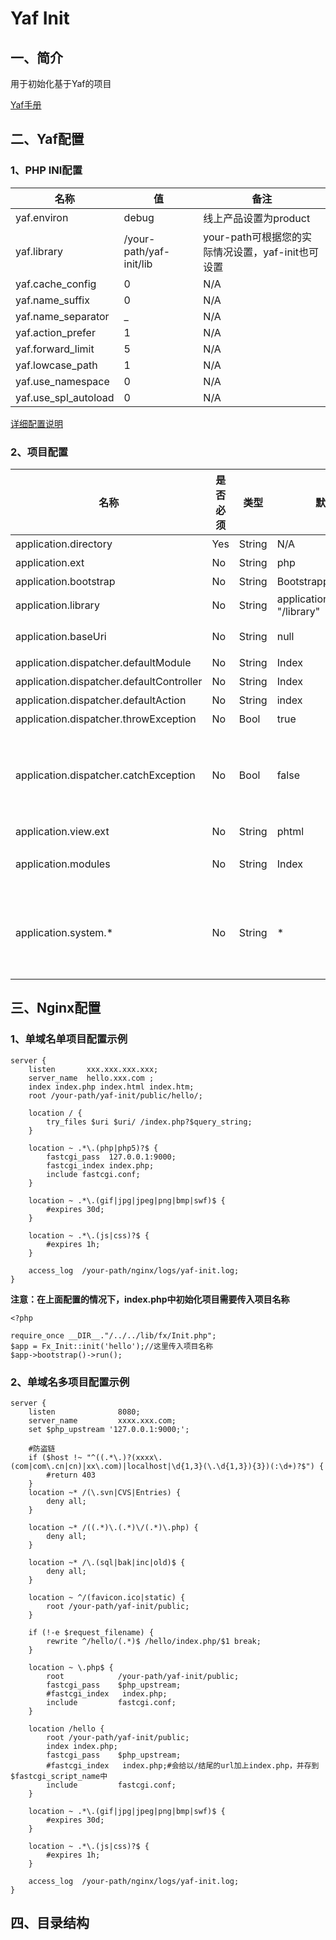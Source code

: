 # Yaf Init

## 一、简介

用于初始化基于Yaf的项目

[Yaf手册](http://www.laruence.com/manual/index.html)

## 二、Yaf配置

### 1、PHP INI配置

名称|值|备注
-|-|-
yaf.environ|debug|线上产品设置为product
yaf.library|/your-path/yaf-init/lib|your-path可根据您的实际情况设置，yaf-init也可设置
yaf.cache_config|0|N/A
yaf.name_suffix|0|N/A
yaf.name_separator|_|N/A
yaf.action_prefer|1|N/A
yaf.forward_limit|5|N/A
yaf.lowcase_path|1|N/A
yaf.use_namespace|0|N/A
yaf.use_spl_autoload|0|N/A

[详细配置说明](http://php.net/manual/zh/yaf.configuration.php)

### 2、项目配置

名称|是否必须|类型|默认值|说明
-|-|-|-|-
application.directory|Yes|String|N/A|应用绝对目录路径
application.ext|No|String|php|PHP脚本的扩展名
application.bootstrap|No|String|Bootstrapplication.php|Bootstrap路径(绝对路径)
application.library|No|String|application.directory + "/library"|本地(自身)类库的绝对目录地址
application.baseUri|No|String|null|在路由中, 需要忽略的路径前缀, 一般不需要设置, Yaf会自动判断
application.dispatcher.defaultModule|No|String|Index|默认的模块
application.dispatcher.defaultController|No|String|Index|默认控制器
application.dispatcher.defaultAction|No|String|index|默认动作
application.dispatcher.throwException|No|Bool|true|在出错的时候, 是否抛出异常
application.dispatcher.catchException|No|Bool|false|是否使用默认的异常捕获Controller, 如果开启, 在有未捕获的异常的时候, 控制权会交给ErrorController的errorAction方法, 可以通过$request->getException()获得此异常对象
application.view.ext|No|String|phtml|视图模板扩展名
application.modules|No|String|Index|声明存在的模块名, 请注意, 如果你要定义这个值, 一定要定义Index Module
application.system.*|No|String|*|通过这个属性, 可以修改yaf的runtime configure, 比如application.system.lowcase_path, 但是请注意只有PHP_INI_ALL的配置项才可以在这里被修改, 此选项从2.2.0开始引入


## 三、Nginx配置

### 1、单域名单项目配置示例

```
server {
    listen       xxx.xxx.xxx.xxx;
    server_name  hello.xxx.com ;
    index index.php index.html index.htm;
    root /your-path/yaf-init/public/hello/;
    
    location / {   
        try_files $uri $uri/ /index.php?$query_string;
    }
    
    location ~ .*\.(php|php5)?$ {   
        fastcgi_pass  127.0.0.1:9000;
        fastcgi_index index.php;
        include fastcgi.conf;
    }   
    
    location ~ .*\.(gif|jpg|jpeg|png|bmp|swf)$ {   
        #expires 30d;
    }   
    
    location ~ .*\.(js|css)?$ {   
        #expires 1h; 
    }   
    
    access_log  /your-path/nginx/logs/yaf-init.log;
}
```

**注意：在上面配置的情况下，index.php中初始化项目需要传入项目名称**

```
<?php

require_once __DIR__."/../../lib/fx/Init.php";
$app = Fx_Init::init('hello');//这里传入项目名称
$app->bootstrap()->run();
```

### 2、单域名多项目配置示例

```
server {
    listen              8080;
    server_name         xxxx.xxx.com;
    set $php_upstream '127.0.0.1:9000;';
    
    #防盗链
    if ($host !~ "^((.*\.)?(xxxx\.(com|com\.cn|cn)|xx\.com)|localhost|\d{1,3}(\.\d{1,3}){3})(:\d+)?$") {
        #return 403
    }
    location ~* /(\.svn|CVS|Entries) {
        deny all;
    }

    location ~* /((.*)\.(.*)\/(.*)\.php) {
        deny all;
    }

    location ~* /\.(sql|bak|inc|old)$ {
        deny all;
    }

    location ~ ^/(favicon.ico|static) {
        root /your-path/yaf-init/public;
    }
    
    if (!-e $request_filename) {
        rewrite ^/hello/(.*)$ /hello/index.php/$1 break;
    }
    
    location ~ \.php$ {
        root            /your-path/yaf-init/public;
        fastcgi_pass    $php_upstream;
        #fastcgi_index   index.php;
        include         fastcgi.conf;
    }
    
    location /hello {
        root /your-path/yaf-init/public;
        index index.php;
        fastcgi_pass    $php_upstream;
        #fastcgi_index   index.php;#会给以/结尾的url加上index.php，并存到$fastcgi_script_name中
        include         fastcgi.conf;
    }
    
    location ~ .*\.(gif|jpg|jpeg|png|bmp|swf)$ {   
        #expires 30d;
    }   
        
    location ~ .*\.(js|css)?$ {   
        #expires 1h; 
    }   
    
    access_log  /your-path/nginx/logs/yaf-init.log;
}
```

## 四、目录结构
